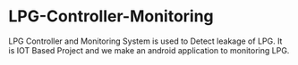 # LPG-Controller-Monitoring
LPG Controller and Monitoring System is used to Detect leakage of LPG.
It is IOT Based Project and we make an android application to monitoring LPG.

